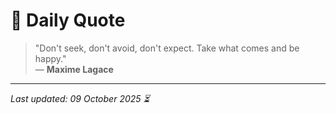 # 📜 Daily Quote

> "Don't seek, don't avoid, don't expect. Take what comes and be happy."  
> — **Maxime Lagace**

---

_Last updated: 09 October 2025 ⏳_
